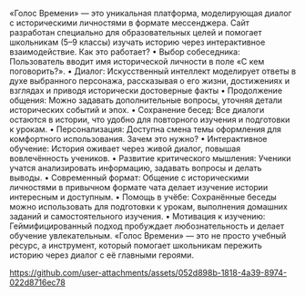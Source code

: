 «Голос Времени» — это уникальная платформа, моделирующая диалог с историческими личностями в формате мессенджера. Сайт разработан специально для образовательных целей и помогает школьникам (5–9 классы) изучать историю через интерактивное взаимодействие.
Как это работает?
•	Выбор собеседника: Пользователь вводит имя исторической личности в поле «С кем поговорить?».
•	Диалог: Искусственный интеллект моделирует ответы в духе выбранного персонажа, рассказывая о его жизни, достижениях и взглядах и приводя исторически достоверные факты
•	Продолжение общения: Можно задавать дополнительные вопросы, уточняя детали исторических событий и эпох.
•	Сохранение бесед: Все диалоги остаются в истории, что удобно для повторного изучения и подготовки к урокам.
•	Персонализация: Доступна смена темы оформления для комфортного использования.
Зачем это нужно?
•	Интерактивное обучение: История оживает через живой диалог, повышая вовлечённость учеников.
•	Развитие критического мышления: Ученики учатся анализировать информацию, задавать вопросы и делать выводы.
•	Современный формат: Общение с историческими личностями в привычном формате чата делает изучение истории интересным и доступным.
•	Помощь в учёбе: Сохранённые беседы можно использовать для подготовки к урокам, выполнения домашних заданий и самостоятельного изучения.
•	Мотивация к изучению: Геймифицированный подход пробуждает любознательность и делает обучение увлекательным.
«Голос Времени» — это не просто учебный ресурс, а инструмент, который помогает школьникам пережить историю через диалог с её главными героями.



https://github.com/user-attachments/assets/052d898b-1818-4a39-8974-022d8716ec78

